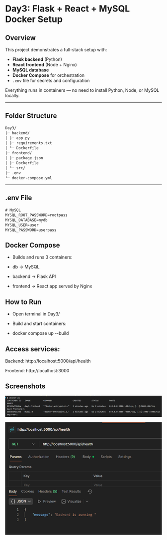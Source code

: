# Day3: Flask + React + MySQL Docker Setup

## Overview
This project demonstrates a full-stack setup with:
- **Flask backend** (Python)  
- **React frontend** (Node + Nginx)  
- **MySQL database**  
- **Docker Compose** for orchestration  
- `.env` file for secrets and configuration

Everything runs in containers — no need to install Python, Node, or MySQL locally.

---

## Folder Structure
```
Day3/
├─ backend/
│ ├─ app.py
│ ├─ requirements.txt
│ └─ Dockerfile
├─ frontend/
│ ├─ package.json
│ ├─ Dockerfile
│ └─ src/
├─ .env
└─ docker-compose.yml
```


---

## .env File

```
# MySQL
MYSQL_ROOT_PASSWORD=rootpass
MYSQL_DATABASE=mydb
MYSQL_USER=user
MYSQL_PASSWORD=userpass
```

## Docker Compose

- Builds and runs 3 containers:

- db → MySQL

- backend → Flask API

- frontend → React app served by Nginx

## How to Run

- Open terminal in Day3/

- Build and start containers:

- docker compose up --build


## Access services:

Backend: http://localhost:5000/api/health

Frontend: http://localhost:3000

## Screenshots

![alt text](<Screenshot 2025-10-25 022423.png>)

 ![alt text](<Screenshot 2025-10-25 022445.png>)